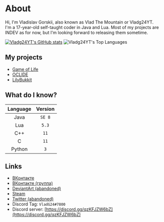 # About

Hi, I'm Vladislav Gorskii, also known as Vlad The Mountain or Vladg24YT. I'm a 17-year-old self-taught coder in Java and Lua. Most of my projects are INDEV as for now, but I'm looking forward to releasing them sometime.

[![Vladg24YT's GitHub stats](https://github-readme-stats.vercel.app/api?username=Vladg24YT&include_all_commits=true&show_icons=true&theme=gruvbox)](https://github.com/anuraghazra/github-readme-stats)
![Vladg24YT's Top Languages](https://github-readme-stats.vercel.app/api/top-langs/?username=Vladg24YT&layout=compact&langs_count=10&show_icons=true&theme=gruvbox)

## My projects
- [Game of Life](https://github.com/Vladg24YT/Game-Of-Life)
- [OCLIDE](https://github.com/OCLIDE-Modules)
- [LilyBukkit](https://github.com/LilyBukkit)

## What do I know?
| Language | Version | 
| :---: | :---: |  
| Java | `SE 8` | 
| Lua | `5.3` |
| C++ | `11` |
| C | `11` |
| Python | `3` |

## Links
- [ВКонтакте](https://vk.com/vladg24yt)
- [ВКонтакте (группа)](https://vk.com/vladthemountain)
- [DeviantArt (abandoned)](https://www.deviantart.com/vladg24yt)
- [Steam](https://steamcommunity.com/id/vladg24yt)
- [Twitter (abandoned)](https://twitter.com/VladTheMountain)
- Discord Tag: `VladG24#7800`
- Discord server: [https://discord.gg/qzKFJZW6bZ](https://discord.gg/qzKFJZW6bZ)
